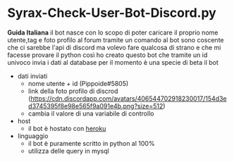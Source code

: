 # Syrax-Check-User-Bot-Discord.py
**Guida Italiana**
il bot nasce con lo scopo di poter caricare il proprio nome utente,tag e foto profilo al forum tramite un comando al bot
sono coscente che ci sarebbe l'api di discord ma volevo fare qualcosa di strano e che mi facesse provare il python
così ho creato questo bot che tramite un id univoco invia i dati al database per il momento è una specie di beta il bot

* dati inviati
  * nome utente + id (Pippoide#5805)
  * link della foto profilo di discrod (https://cdn.discordapp.com/avatars/406544702918230017/154d3ed3745395f8e98e565f9a091e4b.png?size=512)
  * cambia il valore di una variabile di controllo
* host
  * il bot è hostato con [heroku](https://www.google.com/url?sa=t&rct=j&q=&esrc=s&source=web&cd=&cad=rja&uact=8&ved=2ahUKEwjXveOyiNrzAhXQ6qQKHfMxD-wQFnoECAcQAQ&url=https%3A%2F%2Fwww.heroku.com%2F&usg=AOvVaw1V4lhSv6mb_lZj6UUCUXpS)
* linguaggio
  * il bot è puramente scritto in python al 100%
  * utilizza delle query in mysql
